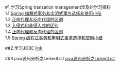 #1.学习Spring transation management涉及的学习资料  
1.1 [Spring 编程式事务和申明式事务选择和使用小结](http://m.blog.csdn.net/article/details?id=5323344)  
1.2 [正向代理与反向代理的区别](http://m.blog.csdn.net/article/details?id=8060481)  
1.3 [入侵式和非侵入式的区别](http://www.myexception.cn/program/614076.html)  
1.4 [正向代理和反向代理的区别](https://hacpai.com/article/1381403388981)  
1.5 [Spring 编程式事务和申明式事务选择和使用小结](http://m.blog.csdn.net/article/details?id=5323344)


##2.学习JDBC
[link](http://www.imooc.com/learn/157)

##3.java源码分析之LinkedList
[java源码分析之LinkedList](http://blog.csdn.net/jzhf2012/article/details/8540543)
